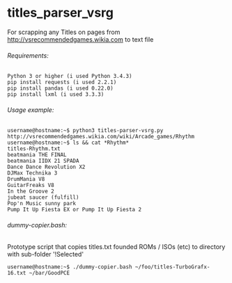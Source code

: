 # titles_parser_vsrg
For scrapping any Titles on pages from http://vsrecommendedgames.wikia.com to text file

###### Requirements:
```
Python 3 or higher (i used Python 3.4.3)
pip install requests (i used 2.2.1)
pip install pandas (i used 0.22.0)
pip install lxml (i used 3.3.3)
```

###### Usage example:
```
username@hostname:~$ python3 titles-parser-vsrg.py http://vsrecommendedgames.wikia.com/wiki/Arcade_games/Rhythm
username@hostname:~$ ls && cat *Rhythm*
titles-Rhythm.txt
beatmania THE FINAL
beatmania IIDX 21 SPADA
Dance Dance Revolution X2
DJMax Technika 3
DrumMania V8
GuitarFreaks V8
In the Groove 2
jubeat saucer (fulfill)
Pop'n Music sunny park
Pump It Up Fiesta EX or Pump It Up Fiesta 2
```

###### dummy-copier.bash:
Prototype script that copies titles.txt founded ROMs / ISOs (etc) to directory with sub-folder '!Selected'
```
username@hostname:~$ ./dummy-copier.bash ~/foo/titles-TurboGrafx-16.txt ~/bar/GoodPCE
```
